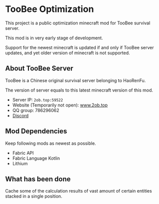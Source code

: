 # TooBee Optimization

This project is a public optimization minecraft mod for TooBee survival server.

This mod is in very early stage of development.

Support for the newest minecraft is updated if and only if TooBee server updates,
and yet older version of minecraft is not supported.

## About TooBee Server
TooBee is a Chinese original survival server belonging to HaoRenFu.

The version of server equals to this latest minecraft version of this mod.

- Server IP: `2ob.top:59522`
- Website (Temporarily not open): www.2ob.top
- QQ group: 786296062
- [Discord](https://discord.gg/r4eztFe5)

## Mod Dependencies
Keep following mods as newest as possible.

- Fabric API
- Fabric Language Kotlin
- Lithium

## What has been done
Cache some of the calculation results of vast amount of certain entities stacked in a single position.